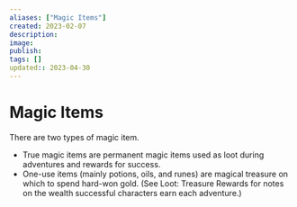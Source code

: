 ```yaml
---
aliases: ["Magic Items"]
created: 2023-02-07
description: 
image: 
publish: 
tags: []
updated:: 2023-04-30
---
```

# Magic Items

There are two types of magic item. 
- True magic items are permanent magic items used as loot during adventures and rewards for success. 
- One-use items (mainly potions, oils, and runes) are magical treasure on which to spend hard-won gold. (See Loot: Treasure Rewards for notes on the wealth successful characters earn each adventure.)

